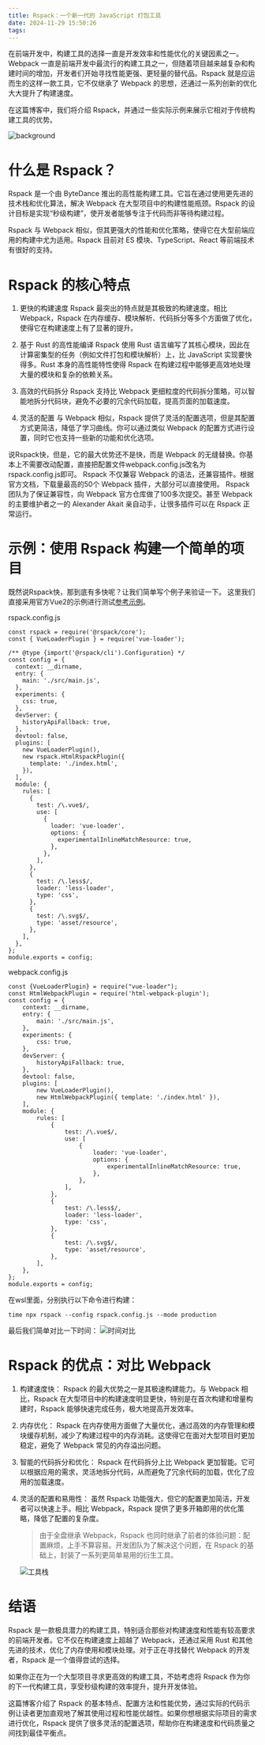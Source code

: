 ```yaml
---
title: Rspack：一个新一代的 JavaScript 打包工具
date: 2024-11-29 15:50:26
tags:
---
```


在前端开发中，构建工具的选择一直是开发效率和性能优化的关键因素之一。Webpack 一直是前端开发中最流行的构建工具之一，但随着项目越来越复杂和构建时间的增加，开发者们开始寻找性能更强、更轻量的替代品。Rspack 就是应运而生的这样一款工具，它不仅继承了 Webpack 的思想，还通过一系列创新的优化大大提升了构建速度。

在这篇博客中，我们将介绍 Rspack，并通过一些实际示例来展示它相对于传统构建工具的优势。

![background](./images/rspack/bg.png)

# 什么是 Rspack？
Rspack 是一个由 ByteDance 推出的高性能构建工具。它旨在通过使用更先进的技术栈和优化算法，解决 Webpack 在大型项目中的构建性能瓶颈。Rspack 的设计目标是实现“秒级构建”，使开发者能够专注于代码而非等待构建过程。

Rspack 与 Webpack 相似，但其更强大的性能和优化策略，使得它在大型前端应用的构建中尤为适用。Rspack 目前对 ES 模块、TypeScript、React 等前端技术有很好的支持。

# Rspack 的核心特点
1. 更快的构建速度
Rspack 最突出的特点就是其极致的构建速度。相比 Webpack，Rspack 在内存缓存、模块解析、代码拆分等多个方面做了优化，使得它在构建速度上有了显著的提升。

2. 基于 Rust 的高性能编译
Rspack 使用 Rust 语言编写了其核心模块，因此在计算密集型的任务（例如文件打包和模块解析）上，比 JavaScript 实现要快得多。Rust 本身的高性能特性使得 Rspack 在构建过程中能够更高效地处理大量的模块和复杂的依赖关系。

3. 高效的代码拆分
Rspack 支持比 Webpack 更细粒度的代码拆分策略，可以智能地拆分代码块，避免不必要的冗余代码加载，提高页面的加载速度。

4. 灵活的配置
与 Webpack 相似，Rspack 提供了灵活的配置选项，但是其配置方式更简洁，降低了学习曲线。你可以通过类似 Webpack 的配置方式进行设置，同时它也支持一些新的功能和优化选项。

说Rspack快，但是，它的最大优势还不是快，而是 Webpack 的无缝替换。你基本上不需要改动配置，直接把配置文件webpack.config.js改名为rspack.config.js即可。
Rspack 不仅兼容 Webpack 的语法，还兼容插件。根据官方文档，下载量最高的50个 Webpack 插件，大部分可以直接使用。
Rspack 团队为了保证兼容性，向 Webpack 官方仓库做了100多次提交。甚至 Webpack 的主要维护者之一的 Alexander Akait 亲自动手，让很多插件可以在 Rspack 正常运行。

# 示例：使用 Rspack 构建一个简单的项目
既然说Rspack快，那到底有多快呢？让我们简单写个例子来验证一下。
这里我们直接采用官方Vue2的示例进行测试[参考示例](https://github.com/rspack-contrib/rspack-examples)。

rspack.config.js
```
const rspack = require('@rspack/core');
const { VueLoaderPlugin } = require('vue-loader');

/** @type {import('@rspack/cli').Configuration} */
const config = {
  context: __dirname,
  entry: {
    main: './src/main.js',
  },
  experiments: {
    css: true,
  },
  devServer: {
    historyApiFallback: true,
  },
  devtool: false,
  plugins: [
    new VueLoaderPlugin(),
    new rspack.HtmlRspackPlugin({
      template: './index.html',
    }),
  ],
  module: {
    rules: [
      {
        test: /\.vue$/,
        use: [
          {
            loader: 'vue-loader',
            options: {
              experimentalInlineMatchResource: true,
            },
          },
        ],
      },
      {
        test: /\.less$/,
        loader: 'less-loader',
        type: 'css',
      },
      {
        test: /\.svg$/,
        type: 'asset/resource',
      },
    ],
  },
};
module.exports = config;
```
webpack.config.js
```
const {VueLoaderPlugin} = require("vue-loader");
const HtmlWebpackPlugin = require('html-webpack-plugin');
const config = {
    context: __dirname,
    entry: {
        main: './src/main.js',
    },
    experiments: {
        css: true,
    },
    devServer: {
        historyApiFallback: true,
    },
    devtool: false,
    plugins: [
        new VueLoaderPlugin(),
        new HtmlWebpackPlugin({ template: './index.html' }),
    ],
    module: {
        rules: [
            {
                test: /\.vue$/,
                use: [
                    {
                        loader: 'vue-loader',
                        options: {
                            experimentalInlineMatchResource: true,
                        },
                    },
                ],
            },
            {
                test: /\.less$/,
                loader: 'less-loader',
                type: 'css',
            },
            {
                test: /\.svg$/,
                type: 'asset/resource',
            },
        ],
    },
};
module.exports = config;
```
在wsl里面，分别执行以下命令进行构建：
```
time npx rspack --config rspack.config.js --mode production
```
最后我们简单对比一下时间：
![时间对比](./images/rspack/result1.png)

# Rspack 的优点：对比 Webpack
1. 构建速度快： Rspack 的最大优势之一是其极速构建能力。与 Webpack 相比，Rspack 在大型项目中的构建速度明显更快，特别是在首次构建和增量构建时，Rspack 能够快速完成任务，极大地提高开发效率。

2. 内存优化： Rspack 在内存使用方面做了大量优化，通过高效的内存管理和模块缓存机制，减少了构建过程中的内存消耗。这使得它在面对大型项目时更加稳定，避免了 Webpack 常见的内存溢出问题。

3. 智能的代码拆分和优化： Rspack 在代码拆分上比 Webpack 更加智能。它可以根据应用的需求，灵活地拆分代码，从而避免了冗余代码的加载，优化了应用的加载速度。

4. 灵活的配置和易用性： 虽然 Rspack 功能强大，但它的配置更加简洁，开发者可以快速上手。相比 Webpack，Rspack 提供了更多开箱即用的优化策略，降低了配置的复杂度。

    >由于全盘继承 Webpack，Rspack 也同时继承了前者的体验问题：配置麻烦，上手不算容易。开发团队为了解决这个问题，在 Rspack 的基础上，封装了一系列更简单易用的衍生工具。

    ![工具栈](./images/rspack/tools.png)

# 结语
Rspack 是一款极具潜力的构建工具，特别适合那些对构建速度和性能有较高要求的前端开发者。它不仅在构建速度上超越了 Webpack，还通过采用 Rust 和其他先进的技术，优化了内存使用和模块处理。对于正在寻找替代 Webpack 的开发者，Rspack 是一个值得尝试的选择。

如果你正在为一个大型项目寻求更高效的构建工具，不妨考虑将 Rspack 作为你的下一代构建工具，享受秒级构建的效率提升，提升开发体验。

这篇博客介绍了 Rspack 的基本特点、配置方法和性能优势，通过实际的代码示例让读者更加直观地了解其使用过程和性能优越性。如果你想根据实际项目的需求进行优化，Rspack 提供了很多灵活的配置选项，帮助你在构建速度和代码质量之间找到最佳平衡点。

